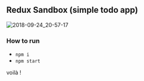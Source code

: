 ## Redux Sandbox (simple todo app)
![2018-09-24_20-57-17](https://user-images.githubusercontent.com/25591824/45969546-abeff280-c03c-11e8-872c-f8ad864f30f0.gif)


### How to run
- `npm i`
- `npm start`  

voilà !
